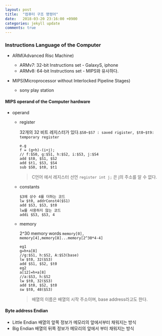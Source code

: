 ```yaml
---
layout: post
title:  "컴퓨터 구조 명령어"
date:   2018-03-20 23:16:00 +0900
categories: jekyll update
comments: true
---
```


### Instructions Language of the Computer

* ARM(Advanced Risc Machine)

  * ARMv7: 32-bit Instructions set - GalaxyS, iphone
  * ARMv8: 64-bit Instructions set - MIPS와 유사하다.


* MIPS(Microprocessor without Interlocked Pipeline Stages)

  * sony play station

#### MIPS operand of the Computer hardware

* operand

  * register

    32개의 32 비트 레지스터가 있다.`$S0~$S7 : saved rigister, $t0~$t9: temporary register`
    ```
    e.g
    f = (g+h)-(i+j);
    // f:$S0, g:$S1, h:$S2, i:$S3, j:$S4
    add $t0, $S1, $S2
    add $t1, $S3, $S4
    sub $S0, $t0, $t1
    ```
    > C언어 에서 레지스터 선언 `register int j;` 은 j의 주소를 알 수 없다.
  * constants

    ```
    $3에 상수 4를 더하는 코드
    lw $t0, addrConst4($S1)
    add $S3, $S3, $t0
    lw를 사용하지 않는 코드
    addi $S3, $S3, 4
    ```
  * memory

    2^30 memory words `memory[0], memory[4],memory[8]...memory[2^30*4-4]`

    ```
    eg1
    g=h+a[8]
    //g:$S1, h:$S2, A:$S3(base)
    lw $t0, 32($S3)
    add $S1, $S2, $t0
    eg2
    a[12]=h+a[8]
    //a:$S3, h:$S2
    lw $t0, 32($S3)
    add $t0, $S2, $t0
    sw $t0, 48($S3)
    ```
    > 배열의 이름은 배열의 시작 주소이며, base address라고도 한다.

#### Byte address Endian

* Little Endian
  배열의 앞쪽 정보가 메모리의 앞에서부터 채워지는 방식
* Big Endian
  배열의 뒤쪽 정보가 메모리의 앞에서 부터 채워지는 방식
